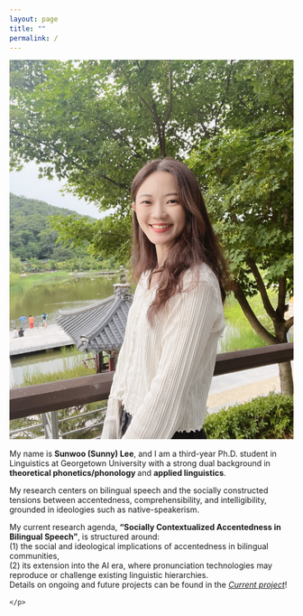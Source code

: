 ```yaml
---
layout: page
title: ""
permalink: /
---
```


<div class="hero">
  <div class="hero__img">
    <img src="IMG_6974.jpeg" alt="Profile">
  </div>
  <div class="hero__text">
    <p>
   My name is <strong>Sunwoo (Sunny) Lee</strong>, and I am a third-year Ph.D. student in Linguistics at Georgetown University with a strong dual background in <strong>theoretical phonetics/phonology </strong> and <strong> applied linguistics</strong>. 
      <p>
    My research centers on bilingual speech and the socially constructed tensions between accentedness, comprehensibility, and intelligibility, grounded in ideologies such as native-speakerism. 
      </p>

My current research agenda, 
<strong>“Socially Contextualized Accentedness in Bilingual Speech”</strong>, is structured around: <br>
(1) the social and ideological implications of accentedness in bilingual communities, <br>
(2) its extension into the AI era, where pronunciation technologies may reproduce or challenge existing linguistic hierarchies. <br>
Details on ongoing and future projects can be found in the 
<a href="/current-project/"><em>Current project</em></a>!




    </p>
    
  </div>
</div>
